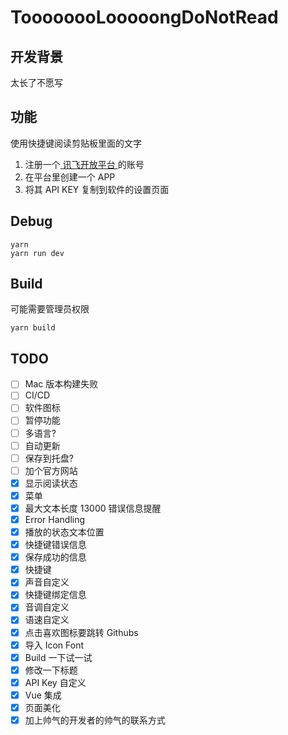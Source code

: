 # ToooooooLooooongDoNotRead

## 开发背景

太长了不愿写

## 功能

使用快捷键阅读剪贴板里面的文字


1. 注册一个[  讯飞开放平台     ](https://www.xfyun.cn/)的账号
1. 在平台里创建一个 APP
1. 将其 API KEY 复制到软件的设置页面


## Debug

```
yarn
yarn run dev
```

## Build

可能需要管理员权限

```
yarn build
```



## TODO

- [ ] Mac 版本构建失败
- [ ] CI/CD
- [ ] 软件图标
- [ ] 暂停功能
- [ ] 多语言? 
- [ ] 自动更新
- [ ] 保存到托盘?
- [ ] 加个官方网站
- [x] 显示阅读状态
- [x] 菜单
- [x] 最大文本长度 13000 错误信息提醒
- [x] Error Handling
- [x] 播放的状态文本位置
- [x] 快捷键错误信息
- [x] 保存成功的信息
- [x] 快捷键
- [x] 声音自定义
- [x] 快捷键绑定信息
- [x] 音调自定义
- [x] 语速自定义
- [x] 点击喜欢图标要跳转 Githubs
- [x] 导入 Icon Font
- [x] Build 一下试一试
- [x] 修改一下标题
- [x] API Key 自定义
- [x] Vue 集成
- [x] 页面美化
- [x] 加上帅气的开发者的帅气的联系方式
